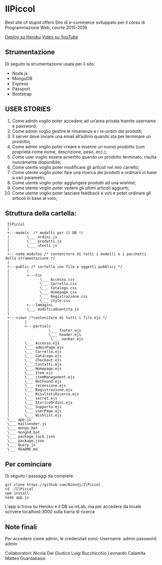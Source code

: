 # IlPiccol
Best site of stupid offers
Sito di e-commerce sviluppato per il corso di Programmazione Web, coorte 2015-2016

[Deploy su Heroku](https://ilpiccol.herokuapp.com/)
[Video su YouTube]()

## Strumentazione
Di seguito la strumentazione usata per il sito:
- Node.js
- MongoDB
- Express
- Passport
- Bootstrap

## USER STORIES
1) Come admin voglio poter accedere ad un’area privata tramite username e password;
2) Come admin voglio gestire le rimanenze e i re-ordini dei prodotti;
3) Il server deve inviare una email all’admin quando sta per terminare un prodotto; 
4) Come admin voglio poter creare e inserire un nuovo prodotto (con proprietà come nome, descrizione, peso, ecc.); 
5) Come user voglio essere avvertito quando un prodotto terminato, risulta nuovamente disponibile;
6) Come utente voglio poter modificare gli articoli nel mio carrello;
7) Come utente voglio poter fare una ricerca dei prodotti e ordinarli in base a vari parametri; 
8) Come utente voglio poter aggiungere prodotti ad una wishlist; 
9) Come utente voglio poter vedere gli ultimi articoli aggiunti; 
10) Come utente voglio poter lasciare feedback e voti e poter ordinare gli articoli in base al voto;

## Struttura della cartella:

     IlPiccol
     |               
     +---models  /* modelli per il DB */
     |        \___ ordini.js
     |        \___ prodotti.js
     |        \___ utenti.js
     |
     +---node_modules /* contenitore di tutti i modelli e i pacchetti della strumentazione */
     |
     +---public /* cartella con file e oggetti pubblici */
     |        |
     |        +---Css
     |              \___ Accesso.css
     |              \___ Carrello.css
     |              \___ Catalogo.css
     |              \___ Homepage.css
     |              \___ Registrazione.css
     |              \___ style.css
     |        +---Immagini
     |        \___ modificaQuantita.js
     |
     +---views /*contenitore di tutti i file ejs */
     |       |
     |       +---partials
     |                  \___ footer.ejs
     |                  \___ header.ejs
     |                   \___ navbar.ejs
     |       \___ Accesso.ejs
     |       \___ adminPage.ejs
     |       \___ Carrello.ejs
     |       \___ Catalogo.ejs
     |       \___ Checkout.ejs
     |       \___ Contatti.ejs
     |       \___ Homepage.ejs
     |       \___ Item.ejs
     |       \___ itemManagement.ejs
     |       \___ NotFound.ejs
     |       \___ recensione.ejs
     |       \___ Registrazione.ejs
     |       \___ RisultatiRicerca.ejs
     |       \___ secret.ejs
     |       \___ StoricoOrdini.ejs
     |       \___ Supporto.ejs
     |       \___ userPage.ejs
     |       \___ Wishlist.ejs
     \___ app.js
     \___ mailsender.js
     \___ mongo.bat
     \___ mongod.bat
     \___ package_lock.json
     \___ package.json
     \___ Query.js
     \___ README.md

## Per cominciare

Di seguito i passaggi da compiere:

    git clone https://github.com/Nikndj/IlPiccol
    cd ./IlPiccol
    npm install
    node app.js

L'app si trova su Heroku e il DB su mLab, ma per accedere da locale scrivere localhost:3000 sulla barra di ricerca

## Note finali

Per accedere come admin, le credenziali sono:
Username: admin
password: admin

Collaboratori:
Nicola Del Giudice
Luigi Bucchicchio
Leonardo Calamita
Matteo Guardabassi
